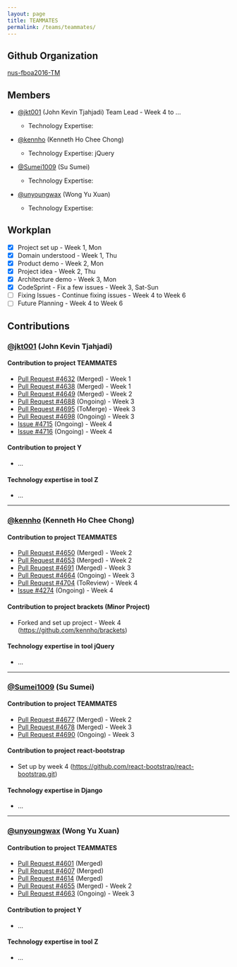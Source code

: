 ```yaml
---
layout: page
title: TEAMMATES
permalink: /teams/teammates/
---
```


## Github Organization
[nus-fboa2016-TM](https://github.com/nus-fboa2016-TM)

## Members
 - [@jkt001](https://github.com/jkt001) (John Kevin Tjahjadi) Team Lead - Week 4 to ...
   - Technology Expertise:

 - [@kennho](https://github.com/kennho) (Kenneth Ho Chee Chong)
   - Technology Expertise: jQuery

 - [@Sumei1009](https://github.com/Sumei1009) (Su Sumei)
   - Technology Expertise:

 - [@unyoungwax](https://github.com/unyoungwax) (Wong Yu Xuan)
   - Technology Expertise:

## Workplan

 * [x] Project set up - Week 1, Mon
 * [x] Domain understood - Week 1, Thu
 * [x] Product demo - Week 2, Mon
 * [x] Project idea - Week 2, Thu
 * [x] Architecture demo - Week 3, Mon
 * [x] CodeSprint - Fix a few issues - Week 3, Sat-Sun
 * [ ] Fixing Issues - Continue fixing issues - Week 4 to Week 6
 * [ ] Future Planning - Week 4 to Week 6

## Contributions

### [@jkt001](https://github.com/jkt001) (John Kevin Tjahjadi)

#### Contribution to project TEAMMATES
 * [Pull Request #4632](https://github.com/TEAMMATES/repo/pull/4632) (Merged) - Week 1
 * [Pull Request #4638](https://github.com/TEAMMATES/repo/pull/4638) (Merged) - Week 1
 * [Pull Request #4649](https://github.com/TEAMMATES/repo/pull/4649) (Merged) - Week 2
 * [Pull Request #4688](https://github.com/TEAMMATES/repo/pull/4688) (Ongoing) - Week 3
 * [Pull Request #4695](https://github.com/TEAMMATES/repo/pull/4695) (ToMerge) - Week 3
 * [Pull Request #4698](https://github.com/TEAMMATES/repo/pull/4698) (Ongoing) - Week 3
 * [Issue #4715](https://github.com/TEAMMATES/repo/issues/4715) (Ongoing) - Week 4
 * [Issue #4716](https://github.com/TEAMMATES/repo/issues/4716) (Ongoing) - Week 4

#### Contribution to project Y
 * ...

#### Technology expertise in tool Z
 * ...

---

### [@kennho](https://github.com/kennho) (Kenneth Ho Chee Chong)

#### Contribution to project TEAMMATES
 * [Pull Request #4650](https://github.com/TEAMMATES/repo/pull/4650) (Merged) - Week 2
 * [Pull Request #4653](https://github.com/TEAMMATES/repo/pull/4653) (Merged) - Week 2
 * [Pull Reuqest #4691](https://github.com/TEAMMATES/repo/pull/4691) (Merged) - Week 3
 * [Pull Request #4664](https://github.com/TEAMMATES/repo/pull/4664) (Ongoing) - Week 3
 * [Pull Request #4704](https://github.com/TEAMMATES/repo/pull/4704) (ToReview) - Week 4
 * [Issue #4274](https://github.com/TEAMMATES/repo/issues/4274) (Ongoing) - Week 4

#### Contribution to project brackets (Minor Project)
 * Forked and set up project - Week 4 (https://github.com/kennho/brackets)

#### Technology expertise in tool jQuery
 * ...

---

### [@Sumei1009](https://github.com/Sumei1009) (Su Sumei)

#### Contribution to project TEAMMATES
 * [Pull Request #4677](https://github.com/TEAMMATES/repo/pull/4677) (Merged) - Week 2
 * [Pull Request #4678](https://github.com/TEAMMATES/repo/pull/4678) (Merged) - Week 3
 * [Pull Request #4690](https://github.com/TEAMMATES/repo/pull/4690) (Ongoing) - Week 3

#### Contribution to project react-bootstrap
 * Set up by week 4 (https://github.com/react-bootstrap/react-bootstrap.git)

#### Technology expertise in Django
 * ...

---

### [@unyoungwax](https://github.com/unyoungwax) (Wong Yu Xuan)

#### Contribution to project TEAMMATES
 * [Pull Request #4601](https://github.com/TEAMMATES/repo/pull/4601) (Merged)
 * [Pull Request #4607](https://github.com/TEAMMATES/repo/pull/4607) (Merged)
 * [Pull Request #4614](https://github.com/TEAMMATES/repo/pull/4614) (Merged)
 * [Pull Request #4655](https://github.com/TEAMMATES/repo/pull/4655) (Merged) - Week 2
 * [Pull Request #4663](https://github.com/TEAMMATES/repo/pull/4663) (Ongoing) - Week 3

#### Contribution to project Y
 * ...

#### Technology expertise in tool Z
 * ...